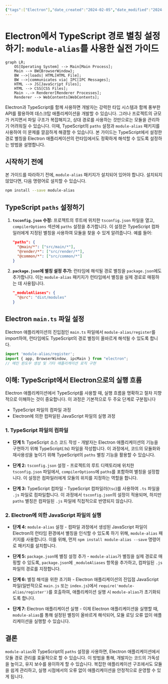 ```yaml
---
{"tags":["Electron"],"date_created":"2024-02-05","date_modified":"2024-02-05","tistoryBlogName":"berom","tistoryTitle":"Electron에서 TypeScript 경로 별칭 설정하기","tistoryTags":"개발/Electron","tistoryVisibility":"3","tistoryCategory":"1071006","tistorySkipModal":true,"tistoryPostId":"567","tistoryPostUrl":"https://berom.tistory.com/567","dg-publish":true,"up":"[[전체 화면 드래그 캡처 기능 개선을 위한 Electron 활용]]","permalink":"/encounters/electron-type-script/","dgPassFrontmatter":true,"noteIcon":"1","created":"2024-02-05T18:15:58.457+09:00","updated":"2024-03-16T19:23:19.596+09:00"}
---
```


# Electron에서 TypeScript 경로 별칭 설정하기: `module-alias`를 사용한 실전 가이드
```mermaid
graph LR;
    OS[Operating System] --> Main[Main Process];
    Main --> BW{BrowserWindow};
    BW -->|loads| HTML[HTML File];
    BW -->|communicates via| IPC[IPC Messages];
    HTML --> JS[JavaScript Files];
    HTML --> CSS[CSS Files];
    Main -.-> Renderer[Renderer Processes];
    Renderer --> WebContents[WebContents];
```


Electron과 TypeScript를 함께 사용하면 개발자는 강력한 타입 시스템과 함께 풍부한 API를 활용하여 데스크탑 애플리케이션을 개발할 수 있습니다. 그러나 프로젝트의 규모가 커지면서 파일 구조가 복잡해지고, 상대 경로를 사용하는 것만으로는 모듈을 관리하기 어려워질 수 있습니다. 이때, TypeScript의 `paths` 설정과 `module-alias` 패키지를 사용하여 이 문제를 깔끔하게 해결할 수 있습니다. 본 가이드는 TypeScript에서 설정한 경로 별칭을 Electron 애플리케이션의 런타임에서도 정확하게 해석할 수 있도록 설정하는 방법을 설명합니다.

## 시작하기 전에

본 가이드를 따라하기 전에, `module-alias` 패키지가 설치되어 있어야 합니다. 설치되지 않았다면, 다음 명령어로 설치할 수 있습니다.

```bash
npm install --save module-alias
```

## TypeScript `paths` 설정하기

1. **`tsconfig.json` 수정:** 프로젝트의 루트에 위치한 `tsconfig.json` 파일을 열고, `compilerOptions` 섹션에 `paths` 설정을 추가합니다. 이 설정은 TypeScript 컴파일러에게 지정된 별칭을 사용하여 모듈을 찾을 수 있게 알려줍니다. 예를 들어:

    ```json
    "paths": {
      "@main/*": ["src/main/*"],
      "@render/*": ["src/render/*"],
      "@common/*": ["src/common/*"]
    }
    ```

2. **`package.json`에 별칭 설정 추가:** 런타임에 해석될 경로 별칭을 `package.json`에도 추가합니다. 이는 `module-alias` 패키지가 런타임에서 별칭을 실제 경로로 매핑하는 데 사용됩니다.

    ```json
    "_moduleAliases": {
      "@src": "dist/modules"
    }
    ```

## Electron `main.ts` 파일 설정

Electron 애플리케이션의 진입점인 `main.ts` 파일에서 `module-alias/register`를 import하여, 런타임에도 TypeScript의 경로 별칭이 올바르게 해석될 수 있도록 합니다.
```typescript
import 'module-alias/register';
import { app, BrowserWindow, ipcMain } from "electron";
// 메인 윈도우 생성 및 기타 애플리케이션 로직 구현
```

## 이해: TypeScript에서 Electron으로의 실행 흐름

Electron 애플리케이션에서 TypeScript를 사용할 때, 실행 흐름을 명확하고 절차 지향적으로 이해하는 것이 중요합니다. 이 과정은 기본적으로 두 주요 단계로 구분됩니다
- TypeScript 파일의 컴파일 과정
- Electron에 의한 컴파일된 JavaScript 파일의 실행 과정
### 1. TypeScript 파일의 컴파일

- **단계 1:** TypeScript 소스 코드 작성 - 개발자는 Electron 애플리케이션의 기능을 구현하기 위해 TypeScript(.ts) 파일을 작성합니다. 이 과정에서, 코드의 모듈화와 재사용성을 높이기 위해 TypeScript의 `paths` 별칭 기능을 활용할 수 있습니다.

- **단계 2:** `tsconfig.json` 설정 - 프로젝트의 루트 디렉토리에 위치한 `tsconfig.json` 파일에서, `compilerOptions`에 `paths`를 포함하여 별칭을 설정합니다. 이 설정은 컴파일러에게 모듈의 위치를 지정하는 역할을 합니다.

- **단계 3:** TypeScript 컴파일 - TypeScript 컴파일러(`tsc`)를 사용하여 `.ts` 파일을 `.js` 파일로 컴파일합니다. 이 과정에서 `tsconfig.json`의 설정이 적용되며, 하지만 `paths` 별칭은 컴파일된 `.js` 파일에 직접적으로 반영되지 않습니다.

### 2. Electron에 의한 JavaScript 파일의 실행

- **단계 4:** `module-alias` 설정 - 컴파일 과정에서 생성된 JavaScript 파일이 Electron의 런타임 환경에서 별칭을 인식할 수 있도록 하기 위해, `module-alias` 패키지를 사용합니다. 이를 위해, 먼저 `npm install module-alias --save` 명령어로 패키지를 설치합니다.

- **단계 5:** `package.json`에 별칭 설정 추가 - `module-alias`가 별칭을 실제 경로로 매핑할 수 있도록, `package.json`에 `_moduleAliases` 항목을 추가하고, 컴파일된 `.js` 파일의 경로를 지정합니다.

- **단계 6:** 별칭 해석을 위한 초기화 - Electron 애플리케이션의 진입점 JavaScript 파일(일반적으로 `main.js` 또는 `index.js`)에서 `require('module-alias/register')`를 호출하여, 애플리케이션 실행 시 `module-alias`가 초기화되도록 합니다.

- **단계 7:** Electron 애플리케이션 실행 - 이제 Electron 애플리케이션을 실행할 때, `module-alias`를 통해 설정된 별칭이 올바르게 해석되어, 모듈 로딩 오류 없이 애플리케이션을 실행할 수 있습니다.

## 결론

`module-alias`와 TypeScript의 `paths` 설정을 사용하면, Electron 애플리케이션에서 모듈 경로 관리를 효율적으로 할 수 있습니다. 이 방법을 통해, 개발자는 코드의 가독성을 높이고, 유지 보수를 용이하게 할 수 있습니다. 복잡한 애플리케이션 구조에서도 모듈을 쉽게 관리하고, 실행 시점에서의 오류 없이 애플리케이션을 안정적으로 운영할 수 있게 됩니다.